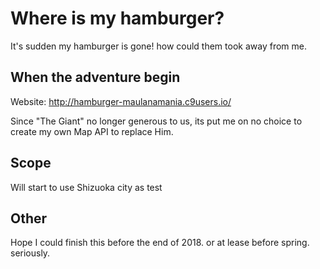 # Where is my hamburger?
It's sudden my hamburger is gone! how could them took away from me.

## When the adventure begin

Website: http://hamburger-maulanamania.c9users.io/

Since "The Giant" no longer generous to us, its put me on no choice to 
create my own Map API to replace Him.

## Scope
Will start to use Shizuoka city as test 

## Other
Hope I could finish this before the end of 2018.
or at lease before spring. seriously.